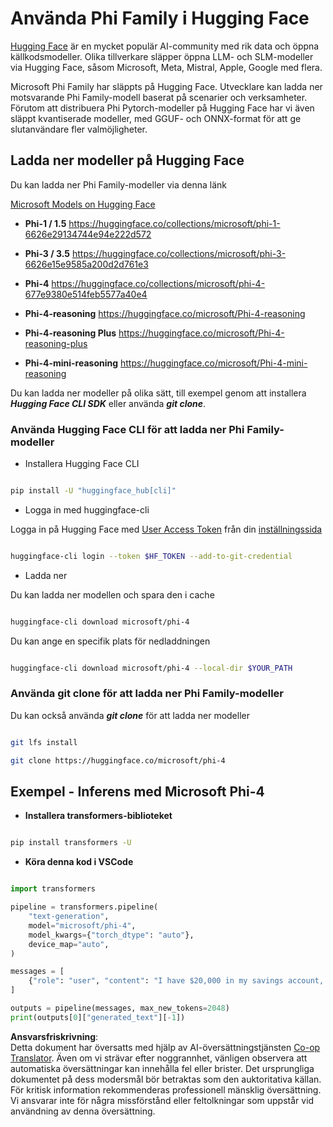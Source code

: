 <!--
CO_OP_TRANSLATOR_METADATA:
{
  "original_hash": "624fe133fba62773979d45f54519f7bb",
  "translation_date": "2025-07-16T18:52:58+00:00",
  "source_file": "md/01.Introduction/02/01.HF.md",
  "language_code": "sv"
}
-->
# **Använda Phi Family i Hugging Face**

[Hugging Face](https://huggingface.co/) är en mycket populär AI-community med rik data och öppna källkodsmodeller. Olika tillverkare släpper öppna LLM- och SLM-modeller via Hugging Face, såsom Microsoft, Meta, Mistral, Apple, Google med flera.

Microsoft Phi Family har släppts på Hugging Face. Utvecklare kan ladda ner motsvarande Phi Family-modell baserat på scenarier och verksamheter. Förutom att distribuera Phi Pytorch-modeller på Hugging Face har vi även släppt kvantiserade modeller, med GGUF- och ONNX-format för att ge slutanvändare fler valmöjligheter.

## **Ladda ner modeller på Hugging Face**

Du kan ladda ner Phi Family-modeller via denna länk

[Microsoft Models on Hugging Face](https://huggingface.co/microsoft)

-  **Phi-1 / 1.5** https://huggingface.co/collections/microsoft/phi-1-6626e29134744e94e222d572

-  **Phi-3 / 3.5** https://huggingface.co/collections/microsoft/phi-3-6626e15e9585a200d2d761e3

-  **Phi-4** https://huggingface.co/collections/microsoft/phi-4-677e9380e514feb5577a40e4

- **Phi-4-reasoning** https://huggingface.co/microsoft/Phi-4-reasoning

- **Phi-4-reasoning Plus** https://huggingface.co/microsoft/Phi-4-reasoning-plus 

- **Phi-4-mini-reasoning** https://huggingface.co/microsoft/Phi-4-mini-reasoning

Du kan ladda ner modeller på olika sätt, till exempel genom att installera ***Hugging Face CLI SDK*** eller använda ***git clone***.

### **Använda Hugging Face CLI för att ladda ner Phi Family-modeller**

- Installera Hugging Face CLI

```bash

pip install -U "huggingface_hub[cli]"

```

- Logga in med huggingface-cli

Logga in på Hugging Face med [User Access Token](https://huggingface.co/docs/hub/security-tokens) från din [inställningssida](https://huggingface.co/settings/tokens)

```bash

huggingface-cli login --token $HF_TOKEN --add-to-git-credential

```

- Ladda ner

Du kan ladda ner modellen och spara den i cache

```bash

huggingface-cli download microsoft/phi-4

```

Du kan ange en specifik plats för nedladdningen

```bash

huggingface-cli download microsoft/phi-4 --local-dir $YOUR_PATH

```

### **Använda git clone för att ladda ner Phi Family-modeller**

Du kan också använda ***git clone*** för att ladda ner modeller

```bash

git lfs install

git clone https://huggingface.co/microsoft/phi-4

```

## **Exempel - Inferens med Microsoft Phi-4**

- **Installera transformers-biblioteket**

```bash

pip install transformers -U

```

- **Köra denna kod i VSCode**

```python

import transformers

pipeline = transformers.pipeline(
    "text-generation",
    model="microsoft/phi-4",
    model_kwargs={"torch_dtype": "auto"},
    device_map="auto",
)

messages = [
    {"role": "user", "content": "I have $20,000 in my savings account, where I receive a 4% profit per year and payments twice a year. Can you please tell me how long it will take for me to become a millionaire? Also, can you please explain the math step by step as if you were explaining it to an uneducated person?"},
]

outputs = pipeline(messages, max_new_tokens=2048)
print(outputs[0]["generated_text"][-1])

```

**Ansvarsfriskrivning**:  
Detta dokument har översatts med hjälp av AI-översättningstjänsten [Co-op Translator](https://github.com/Azure/co-op-translator). Även om vi strävar efter noggrannhet, vänligen observera att automatiska översättningar kan innehålla fel eller brister. Det ursprungliga dokumentet på dess modersmål bör betraktas som den auktoritativa källan. För kritisk information rekommenderas professionell mänsklig översättning. Vi ansvarar inte för några missförstånd eller feltolkningar som uppstår vid användning av denna översättning.